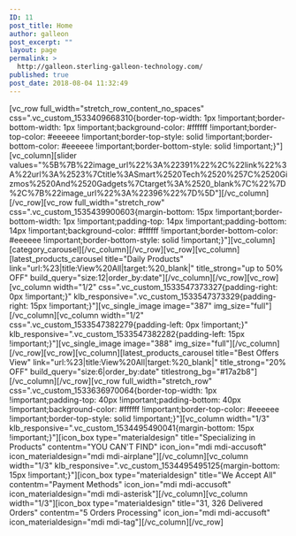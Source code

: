 ```yaml
---
ID: 11
post_title: Home
author: galleon
post_excerpt: ""
layout: page
permalink: >
  http://galleon.sterling-galleon-technology.com/
published: true
post_date: 2018-08-04 11:32:49
---
```

[vc_row full_width="stretch_row_content_no_spaces" css=".vc_custom_1533409668310{border-top-width: 1px !important;border-bottom-width: 1px !important;background-color: #ffffff !important;border-top-color: #eeeeee !important;border-top-style: solid !important;border-bottom-color: #eeeeee !important;border-bottom-style: solid !important;}"][vc_column][slider values="%5B%7B%22image_url%22%3A%22391%22%2C%22link%22%3A%22url%3A%2523%7Ctitle%3ASmart%2520Tech%2520%257C%2520Gizmos%2520And%2520Gadgets%7Ctarget%3A%2520_blank%7C%22%7D%2C%7B%22image_url%22%3A%22396%22%7D%5D"][/vc_column][/vc_row][vc_row full_width="stretch_row" css=".vc_custom_1535439900603{margin-bottom: 15px !important;border-bottom-width: 1px !important;padding-top: 14px !important;padding-bottom: 14px !important;background-color: #ffffff !important;border-bottom-color: #eeeeee !important;border-bottom-style: solid !important;}"][vc_column][category_carousel][/vc_column][/vc_row][vc_row][vc_column][latest_products_carousel title="Daily Products" link="url:%23|title:View%20All|target:%20_blank|" title_strong="up to 50% OFF" build_query="size:12|order_by:date"][/vc_column][/vc_row][vc_row][vc_column width="1/2" css=".vc_custom_1533547373327{padding-right: 0px !important;}" klb_responsive=".vc_custom_1533547373329{padding-right: 15px !important;}"][vc_single_image image="387" img_size="full"][/vc_column][vc_column width="1/2" css=".vc_custom_1533547382279{padding-left: 0px !important;}" klb_responsive=".vc_custom_1533547382282{padding-left: 15px !important;}"][vc_single_image image="388" img_size="full"][/vc_column][/vc_row][vc_row][vc_column][latest_products_carousel title="Best Offers View" link="url:%23|title:View%20All|target:%20_blank|" title_strong="20% OFF" build_query="size:6|order_by:date" titlestrong_bg="#17a2b8"][/vc_column][/vc_row][vc_row full_width="stretch_row" css=".vc_custom_1533636970064{border-top-width: 1px !important;padding-top: 40px !important;padding-bottom: 40px !important;background-color: #ffffff !important;border-top-color: #eeeeee !important;border-top-style: solid !important;}"][vc_column width="1/3" klb_responsive=".vc_custom_1534495490041{margin-bottom: 15px !important;}"][icon_box type="materialdesign" title="Specializing in Products" contentm="YOU CAN'T FIND" icon_ion="mdi mdi-accusoft" icon_materialdesign="mdi mdi-airplane"][/vc_column][vc_column width="1/3" klb_responsive=".vc_custom_1534495495125{margin-bottom: 15px !important;}"][icon_box type="materialdesign" title="We Accept All" contentm="Payment Methods" icon_ion="mdi mdi-accusoft" icon_materialdesign="mdi mdi-asterisk"][/vc_column][vc_column width="1/3"][icon_box type="materialdesign" title="31, 326 Delivered Orders" contentm="5 Orders Processing" icon_ion="mdi mdi-accusoft" icon_materialdesign="mdi mdi-tag"][/vc_column][/vc_row]